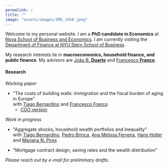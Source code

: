 ```yaml
---
permalink: /
title: ""
image: "assets/images/IMG_1450.jpeg"
---
```



Welcome to my personal website. I am a **PhD candidate in Economics** at [Nova School of Business and Economics](http://novasbe.pt). I am currently visiting the [Department of Finance at NYU Stern School of Business](https://www.stern.nyu.edu/experience-stern/about/departments-centers-initiatives/academic-departments/finance).

My research interests lie in **macroeconomics, household finance, and public finance**. My advisors are [João B. **Duarte**](https://jbduarte.com) and [Francesco **Franco**](https://www.novasbe.unl.pt/en/faculty-research/faculty/faculty-detail/id/55/francesco-franco).


#### Research

_Working paper_
- "The costs of building walls: immigration and the fiscal burden of aging in Europe" <br> with [Tiago Bernardino](https://www.su.se/english/profiles/tibe6711-1.511719) and [Francesco Franco](https://www.novasbe.unl.pt/en/faculty-research/faculty/faculty-detail/id/55/francesco-franco)
	- [CGO version](https://www.thecgo.org/wp-content/uploads/2024/02/CGO-2024-Immigration-WorkingPaper-Feb-CostsofBuildingWalls.pdf)

_Work in progress_

- "Aggregate shocks, household wealth portfolios and inequality" <br> with [Tiago Bernardino](https://www.tiagobernardino.com), [Pedro Brinca](https://pedrobrinca.pt), [Ana Melissa Ferreira](https://www2.novasbe.unl.pt/en/programs/phds/phd-in-economics-finance/phd-students/current-phd-students/id/209/melissa-ferreira), [Hans Holter](https://sites.google.com/site/hansaholter/) and [Mariana N. Pires](http://www.mariananetopires.com)

- "Mortgage contract design, saving rates and the wealth distribution"

_Please reach out by e-mail for preliminary drafts._

